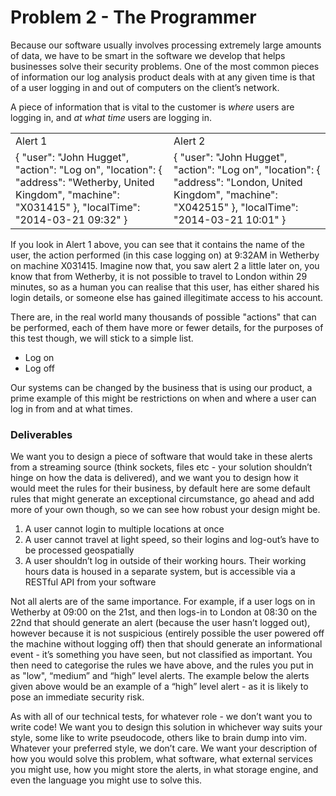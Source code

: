 # Problem 2 - The Programmer

Because our software usually involves processing extremely large amounts of data, we have to be smart in the software we develop that helps businesses solve their security problems. One of the most common pieces of information our log analysis product deals with at any given time is that of a user logging in and out of computers on the client’s network.

A piece of information that is vital to the customer is *where* users are logging in, and *at what time* users are logging in.

<table>
  <tr>
    <td>Alert 1</td>
    <td>Alert 2</td>
  </tr>
  <tr>
    <td>{
    "user": "John Hugget",
    "action": "Log on",
    "location": {
        "address": "Wetherby, United Kingdom",
        "machine": "X031415"
    },
    "localTime": "2014-03-21 09:32"
}</td>
    <td>{
    "user": "John Hugget",
    "action": "Log on",
    "location": {
        "address": "London, United Kingdom",
        "machine": "X042515"
    },
    "localTime": "2014-03-21 10:01"
}</td>
  </tr>
</table>


If you look in Alert 1 above, you can see that it contains the name of the user, the action performed (in this case logging on) at 9:32AM in Wetherby on machine X031415. Imagine now that, you saw alert 2 a little later on, you know that from Wetherby, it is not possible to travel to London within 29 minutes, so as a human you can realise that this user, has either shared his login details, or someone else has gained illegitimate access to his account.

There are, in the real world many thousands of possible "actions" that can be performed, each of them have more or fewer details, for the purposes of this test though, we will stick to a simple list.

* Log on
* Log off

Our systems can be changed by the business that is using our product, a prime example of this might be restrictions on when and where a user can log in from and at what times.

### Deliverables

We want you to design a piece of software that would take in these alerts from a streaming source (think sockets, files etc - your solution shouldn’t hinge on how the data is delivered), and we want you to design how it would meet the rules for their business, by default here are some default rules that might generate an exceptional circumstance, go ahead and add more of your own though, so we can see how robust your design might be.

1. A user cannot login to multiple locations at once
2. A user cannot travel at light speed, so their logins and log-out’s have to be processed geospatially
3. A user shouldn’t log in outside of their working hours. Their working hours data is housed in a separate system, but is accessible via a RESTful API from your software

Not all alerts are of the same importance. For example, if a user logs on in Wetherby at 09:00 on the 21st, and then logs-in to London at 08:30 on the 22nd that should generate an alert (because the user hasn’t logged out), however because it is not suspicious (entirely possible the user powered off the machine without logging off) then that should generate an informational event - it’s something you have seen, but not classified as important. You then need to categorise the rules we have above, and the rules you put in as "low", “medium” and “high” level alerts. The example below the alerts given above would be an example of a “high” level alert - as it is likely to pose an immediate security risk.

As with all of our technical tests, for whatever role - we don’t want you to write code! We want you to design this solution in whichever way suits your style, some like to write pseudocode, others like to brain dump into vim. Whatever your preferred style, we don’t care. We want your description of how you would solve this problem, what software, what external services you might use, how you might store the alerts, in what storage engine, and even the language you might use to solve this.